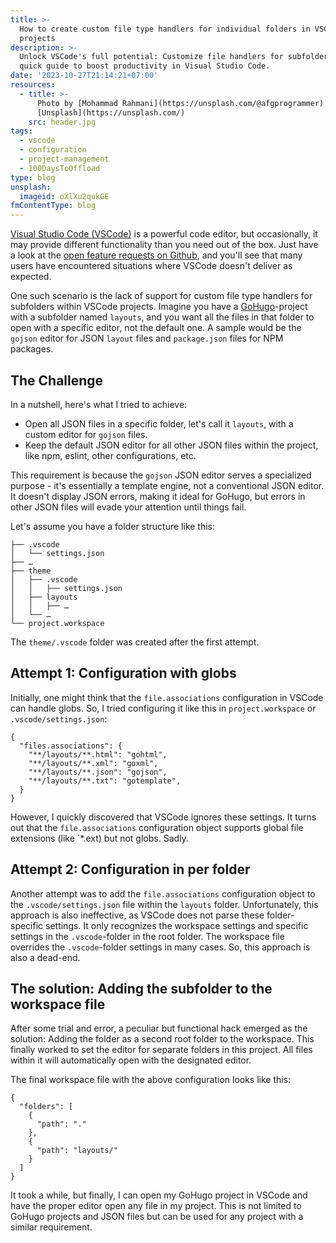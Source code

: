 ```yaml
---
title: >-
  How to create custom file type handlers for individual folders in VSCode
  projects
description: >-
  Unlock VSCode's full potential: Customize file handlers for subfolders. A
  quick guide to boost productivity in Visual Studio Code.
date: '2023-10-27T21:14:21+07:00'
resources:
  - title: >-
      Photo by [Mohammad Rahmani](https://unsplash.com/@afgprogrammer) via
      [Unsplash](https://unsplash.com/)
    src: header.jpg
tags:
  - vscode
  - configuration
  - project-management
  - 100DaysToOffload
type: blog
unsplash:
  imageid: oXlXu2qukGE
fmContentType: blog
---
```


[Visual Studio Code (VSCode)](https://code.visualstudio.com/) is a powerful code editor, but occasionally, it may provide different functionality than you need out of the box. Just have a look at the [open feature requests on Github](https://github.com/microsoft/vscode/issues?q=is%3Aopen+is%3Aissue+label%3Afeature-request), and you'll see that many users have encountered situations where VSCode doesn't deliver as expected.

One such scenario is the lack of support for custom file type handlers for subfolders within VSCode projects. Imagine you have a [GoHugo](https://gohugo.io)-project with a subfolder named `layouts`, and you want all the files in that folder to open with a specific editor, not the default one. A sample would be the `gojson` editor for JSON `layout` files and `package.json` files for NPM packages.

## The Challenge

In a nutshell, here's what I tried to achieve:

* Open all JSON files in a specific folder, let's call it `layouts`, with a custom editor for `gojson` files.
* Keep the default JSON editor for all other JSON files within the project, like npm, eslint, other configurations, etc.

This requirement is because the `gojson` JSON editor serves a specialized purpose - it's essentially a template engine, not a conventional JSON editor. It doesn't display JSON errors, making it ideal for GoHugo, but errors in other JSON files will evade your attention until things fail.

Let's assume you have a folder structure like this:

```plaintext
├── .vscode
│   └── settings.json
├── …
├── theme
│   ├── .vscode
│   │   ├── settings.json
│   ├── layouts
│   │   ├── …
│   └── …
└── project.workspace
```

The `theme/.vscode` folder was created after the first attempt.

## Attempt 1: Configuration with globs

Initially, one might think that the `file.associations` configuration in VSCode can handle globs. So, I tried configuring it like this in `project.workspace` or `.vscode/settings.json`:

```jsonc
{
  "files.associations": {
    "**/layouts/**.html": "gohtml",
    "**/layouts/**.xml": "goxml",
    "**/layouts/**.json": "gojson",
    "**/layouts/**.txt": "gotemplate",
  }
}
```

However, I quickly discovered that VSCode ignores these settings. It turns out that the `file.associations` configuration object supports global file extensions (like \`\*.ext) but not globs. Sadly.

## Attempt 2: Configuration in per folder

Another attempt was to add the `file.associations` configuration object to the `.vscode/settings.json` file within the `layouts` folder. Unfortunately, this approach is also ineffective, as VSCode does not parse these folder-specific settings. It only recognizes the workspace settings and specific settings in the `.vscode`-folder in the root folder. The workspace file overrides the `.vscode`-folder settings in many cases. So, this approach is also a dead-end.

## The solution: Adding the subfolder to the workspace file

After some trial and error, a peculiar but functional hack emerged as the solution: Adding the folder as a second root folder to the workspace. This finally worked to set the editor for separate folders in this project. All files within it will automatically open with the designated editor.

The final workspace file with the above configuration looks like this:

```jsonc
{
  "folders": [
    {
      "path": "."
    },
    {
      "path": "layouts/"
    }
  ]
}
```

It took a while, but finally, I can open my GoHugo project in VSCode and have the proper editor open any file in my project. This is not limited to GoHugo projects and JSON files but can be used for any project with a similar requirement.
